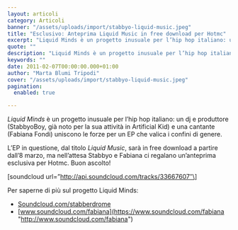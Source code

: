 ```yaml
---
layout: articoli
category: Articoli
banner: "/assets/uploads/import/stabbyo-liquid-music.jpeg"
title: "Esclusivo: Anteprima Liquid Music in free download per Hotmc"
excerpt: "Liquid Minds è un progetto inusuale per l’hip hop italiano: un dj e produttore (StabbyoBoy, già noto per la sua attività in Artificial Kid) e una cantante (Fabiana Fondi) uniscono le forze per un EP che valica i confini di genere. L’EP in questione, dal titolo Liquid Music, sarà in free download a partire dall’8 [&hellip"
quote: ""
description: "Liquid Minds è un progetto inusuale per l’hip hop italiano: un dj e produttore (StabbyoBoy, già noto per la sua attività in Artificial Kid) e una cantante (Fabiana Fondi) uniscono le forze per un EP che valica i confini di genere. L’EP in questione, dal titolo Liquid Music, sarà in free download a partire dall’8 [&hellip"
keywords: ""
date: 2011-02-07T00:00:00.000+01:00
author: "Marta Blumi Tripodi"
cover: "/assets/uploads/import/stabbyo-liquid-music.jpeg"
pagination:
  enabled: true

---
```


_Liquid Minds_ è un progetto inusuale per l’hip hop italiano: un dj e produttore (StabbyoBoy, già noto per la sua attività in Artificial Kid) e una cantante (Fabiana Fondi) uniscono le forze per un EP che valica i confini di genere.

L’EP in questione, dal titolo _Liquid Music_, sarà in free download a partire dall’8 marzo, ma nell’attesa Stabbyo e Fabiana ci regalano un’anteprima esclusiva per Hotmc. Buon ascolto!

\[soundcloud url=”http://api.soundcloud.com/tracks/33667607″\]

Per saperne di più sul progetto Liquid Minds:

* [Soundcloud.com/stabberdrome](https://www.soundcloud.com/stabberdrome "http://www.soundcloud.com/stabberdrome")
* [www.soundcloud.com/fabiana](https://www.soundcloud.com/fabiana "http://www.soundcloud.com/fabiana")